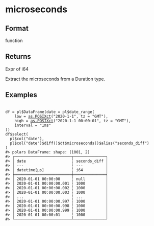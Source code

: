 # microseconds

## Format

function

## Returns

Expr of i64

Extract the microseconds from a Duration type.

## Examples

<pre class='r-example'> <code> <span class='r-in'><span></span></span>
<span class='r-in'><span><span class='va'>df</span> <span class='op'>=</span> <span class='va'>pl</span><span class='op'>$</span><span class='fu'>DataFrame</span><span class='op'>(</span>date <span class='op'>=</span> <span class='va'>pl</span><span class='op'>$</span><span class='fu'>date_range</span><span class='op'>(</span></span></span>
<span class='r-in'><span>    low <span class='op'>=</span> <span class='fu'><a href='https://rdrr.io/r/base/as.POSIXlt.html'>as.POSIXct</a></span><span class='op'>(</span><span class='st'>"2020-1-1"</span>, tz <span class='op'>=</span> <span class='st'>"GMT"</span><span class='op'>)</span>,</span></span>
<span class='r-in'><span>    high <span class='op'>=</span> <span class='fu'><a href='https://rdrr.io/r/base/as.POSIXlt.html'>as.POSIXct</a></span><span class='op'>(</span><span class='st'>"2020-1-1 00:00:01"</span>, tz <span class='op'>=</span> <span class='st'>"GMT"</span><span class='op'>)</span>,</span></span>
<span class='r-in'><span>    interval <span class='op'>=</span> <span class='st'>"1ms"</span></span></span>
<span class='r-in'><span><span class='op'>)</span><span class='op'>)</span></span></span>
<span class='r-in'><span><span class='va'>df</span><span class='op'>$</span><span class='fu'>select</span><span class='op'>(</span></span></span>
<span class='r-in'><span>  <span class='va'>pl</span><span class='op'>$</span><span class='fu'>col</span><span class='op'>(</span><span class='st'>"date"</span><span class='op'>)</span>,</span></span>
<span class='r-in'><span>  <span class='va'>pl</span><span class='op'>$</span><span class='fu'>col</span><span class='op'>(</span><span class='st'>"date"</span><span class='op'>)</span><span class='op'>$</span><span class='fu'>diff</span><span class='op'>(</span><span class='op'>)</span><span class='op'>$</span><span class='va'>dt</span><span class='op'>$</span><span class='fu'>microseconds</span><span class='op'>(</span><span class='op'>)</span><span class='op'>$</span><span class='fu'>alias</span><span class='op'>(</span><span class='st'>"seconds_diff"</span><span class='op'>)</span></span></span>
<span class='r-in'><span><span class='op'>)</span></span></span>
<span class='r-out co'><span class='r-pr'>#&gt;</span> polars DataFrame: shape: (1001, 2)</span>
<span class='r-out co'><span class='r-pr'>#&gt;</span> ┌─────────────────────────┬──────────────┐</span>
<span class='r-out co'><span class='r-pr'>#&gt;</span> │ date                    ┆ seconds_diff │</span>
<span class='r-out co'><span class='r-pr'>#&gt;</span> │ ---                     ┆ ---          │</span>
<span class='r-out co'><span class='r-pr'>#&gt;</span> │ datetime[μs]            ┆ i64          │</span>
<span class='r-out co'><span class='r-pr'>#&gt;</span> ╞═════════════════════════╪══════════════╡</span>
<span class='r-out co'><span class='r-pr'>#&gt;</span> │ 2020-01-01 00:00:00     ┆ null         │</span>
<span class='r-out co'><span class='r-pr'>#&gt;</span> │ 2020-01-01 00:00:00.001 ┆ 1000         │</span>
<span class='r-out co'><span class='r-pr'>#&gt;</span> │ 2020-01-01 00:00:00.002 ┆ 1000         │</span>
<span class='r-out co'><span class='r-pr'>#&gt;</span> │ 2020-01-01 00:00:00.003 ┆ 1000         │</span>
<span class='r-out co'><span class='r-pr'>#&gt;</span> │ ...                     ┆ ...          │</span>
<span class='r-out co'><span class='r-pr'>#&gt;</span> │ 2020-01-01 00:00:00.997 ┆ 1000         │</span>
<span class='r-out co'><span class='r-pr'>#&gt;</span> │ 2020-01-01 00:00:00.998 ┆ 1000         │</span>
<span class='r-out co'><span class='r-pr'>#&gt;</span> │ 2020-01-01 00:00:00.999 ┆ 1000         │</span>
<span class='r-out co'><span class='r-pr'>#&gt;</span> │ 2020-01-01 00:00:01     ┆ 1000         │</span>
<span class='r-out co'><span class='r-pr'>#&gt;</span> └─────────────────────────┴──────────────┘</span>
 </code></pre>